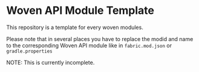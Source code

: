 # Woven API Module Template

This repository is a template for every woven modules.

Please note that in several places you have to replace the modid and name to the corresponding Woven API module like in `fabric.mod.json` or `gradle.properties`

NOTE: This is currently incomplete.

